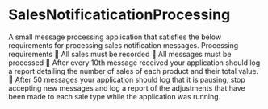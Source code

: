 # SalesNotificaticationProcessing
A small message processing application that satisfies the below requirements for processing sales notification messages.
Processing requirements
 All sales must be recorded
 All messages must be processed
 After every 10th message received your application should log a report detailing the number of sales of each product and their total value.
 After 50 messages your application should log that it is pausing, stop accepting new messages and log a report of the adjustments that have been made to each sale type while the application was running.
